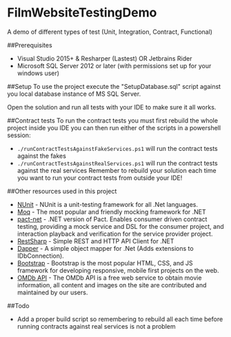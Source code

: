 # FilmWebsiteTestingDemo
A demo of different types of test (Unit, Integration, Contract, Functional)

##Prerequisites
* Visual Studio 2015+ & Resharper (Lastest) OR Jetbrains Rider
* Microsoft SQL Server 2012 or later (with permissions set up for your windows user)


##Setup
To use the project execute the "SetupDatabase.sql" script against you local database instance of MS SQL Server.

Open the solution and run all tests with your IDE to make sure it all works.

##Contract tests
To run the contract tests you must first rebuild the whole project inside you IDE you can then run either of the scripts in a powershell session:
* ``./runContractTestsAgainstFakeServices.ps1`` will run the contract tests against the fakes
* ``./runContractTestsAgainstRealServices.ps1`` will run the contract tests against the real services
Remember to rebuild your solution each time you want to run your contract tests from outside your IDE!

##Other resources used in this project
* [NUnit](https://github.com/nunit/nunit) - NUnit is a unit-testing framework for all .Net languages.
* [Moq](https://github.com/moq/moq) - The most popular and friendly mocking framework for .NET
* [pact-net](https://github.com/SEEK-Jobs/pact-net) - .NET version of Pact. Enables consumer driven contract testing, providing a mock service and DSL for the consumer project, and interaction playback and verification for the service provider project.
* [RestSharp](https://github.com/restsharp/RestSharp) - Simple REST and HTTP API Client for .NET
* [Dapper](https://github.com/StackExchange/dapper-dot-net) - A simple object mapper for .Net (Adds extensions to IDbConnection).
* [Bootstrap](http://getbootstrap.com/) - Bootstrap is the most popular HTML, CSS, and JS framework for developing responsive, mobile first projects on the web.
* [OMDb API](https://www.omdbapi.com/) - The OMDb API is a free web service to obtain movie information, all content and images on the site are contributed and maintained by our users.



##Todo
* Add a proper build script so remembering to rebuild all each time before running contracts against real services is not a problem
